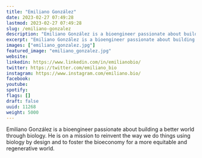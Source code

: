 ```yaml
---
title: "Emiliano González"
date: 2023-02-27 07:49:28
lastmod: 2023-02-27 07:49:28
slug: /emiliano-gonzalez
description: "Emiliano González is a bioengineer passionate about building a better world through biology. He is on a mission to reinvent the way we do things using biology by design and to foster the bioeconomy for a more equitable and regenerative world."
excerpt: "Emiliano González is a bioengineer passionate about building a better world through biology. He is on a mission to reinvent the way we do things using biology by design and to foster the bioeconomy for a more equitable and regenerative world."
images: ["emiliano_gonzalez.jpg"]
featured_image: "emiliano_gonzalez.jpg"
website: 
linkedin: https://www.linkedin.com/in/emilianobio/
twitter: https://twitter.com/emiliano_bio
instagram: https://www.instagram.com/emiliano.bio/
facebook: 
youtube: 
spotify: 
flags: []
draft: false
uuid: 11268
weight: 5000
---
```

Emiliano González is a bioengineer passionate about building a better
world through biology. He is on a mission to reinvent the way we do
things using biology by design and to foster the bioeconomy for a more
equitable and regenerative world.
